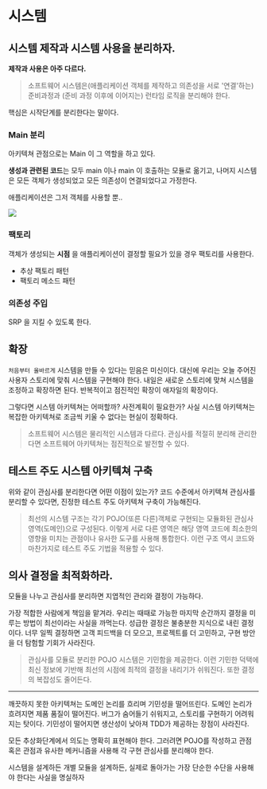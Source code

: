 # 시스템

## 시스템 제작과 시스템 사용을 분리하자.

**제작과 사용은 아주 다르다.**

> 소프트웨어 시스템은(애플리케이션 객체를 제작하고 의존성을 서로 '연결'하는) 준비과정과
> (준비 과정 이후에 이어지는) 런타임 로직을 분리해야 한다.


 핵심은 시작단계를 분리한다는 말이다.

### Main 분리
아키텍쳐 관점으로는 Main 이 그 역할을 하고 있다.

 **생성과 관련된 코드**는 모두 main 이나 main 이 호출하는 모듈로 옮기고, 나머지 시스템은 모든 객체가 생성되었고
모든 의존성이 연결되었다고 가정한다.

애플리케이션은 그저 객체를 사용할 뿐..

![](https://tva1.sinaimg.cn/large/e6c9d24egy1h02kqb0swdj20xx0u0mz7.jpg)

### 팩토리

객체가 생성되는 **시점** 을 애플리케이션이 결정할 필요가 있을 경우 팩토리를 사용한다.

- 추상 팩토리 패턴
- 팩토리 메소드 패턴

### 의존성 주입

SRP 을 지킬 수 있도록 한다.

## 확장

 `처음부터 올바르게` 시스템을 만들 수 있다는 믿음은 미신이다. 대신에 우리는 오늘 주어진 사용자 스토리에 맞춰 시스템을 구현해야 한다. 내일은 새로운 스토리에 맞쳐
시스템을 조정하고 확장하면 된다. 반복적이고 점진적인 확장이 애자일의 확장이다.  

 그렇다면 시스템 아키텍쳐는 어떠할까? 사전계획이 필요한가? 사실 시스템 아키텍쳐는 복잡한 아키텍쳐로 조금씩 키울 수 없다는 현실이 정확하다.

> 소프트웨어 시스템은 물리적인 시스템과 다르다. 관심사를 적절히 분리해 관리한다면 소프트웨어 아키텍쳐는 점진적으로 발전할 수 있다.

## 테스트 주도 시스템 아키텍쳐 구축

위와 같이 관심사를 분리한다면 어떤 이점이 있는가? 코드 수준에서 아키텍쳐 관심사를 분리할 수 있다면, 진정한 테스트 주도 아키텍쳐 구축이 가능해진다.

> 최선의 시스템 구조는 각기 POJO(또른 다른)객체로 구현되는 모듈화된 관심사 영역(도메인)으로 구성된다. 이렇게 서로 다른 영역은 해당 영역 코드에 최소한의 영향을 미치는 관점이나 
> 유사한 도구를 사용해 통합한다. 이런 구조 역시 코드와 마찬가지로 테스트 주도 기법을 적용할 수 있다.

## 의사 결정을 최적화하라.

모듈을 나누고 관심사를 분리하면 지엽적인 관리와 결정이 가능하다.

 가장 적합한 사람에게 책임을 맡겨라. 우리는 때때로 가능한 마지막 순간까지 결정을 미루는 방법이 최선이라는 사실을 까먹는다. 성급한 결정은 불충분한 지식으로 내린 결정이다.
너무 일찍 결정하면 고객 피드백을 더 모으고, 프로젝트를 더 고민하고, 구현 방안을 더 탐험할 기회가 사라진다.

> 관심사를 모듈로 분리한 POJO 시스템은 기민함을 제공한다. 이런 기민한 덕택에 최신 정보에 기반해 최선의 시점에 최적의 결정을 내리기가 쉬워진다. 또한 결정의 복잡성도 줄어든다.

---

 깨끗하지 못한 아키텍쳐는 도메인 논리를 흐리며 기민성을 떨어뜨린다. 도메인 논리가 흐려지면 제품 품질이 떨어진다. 버그가 숨어들기 쉬워지고, 스토리를 구현하기 어려워지는 탓이다.
기민성이 떨어지면 생산성이 낮아져 TDD가 제공하는 장점이 사라진다.

모든 추상화단계에서 의도는 명확히 표현해야 한다. 그러려면 POJO를 작성하고 관점 혹은 관점과 유사한 메커니즘을 사용해 각 구현 관심사를 분리해야 한다.

 시스템을 설계하든 개별 모듈을 설계하든, 실제로 돌아가는 가장 단순한 수단을 사용해야 한다는 사실을 명실하자


